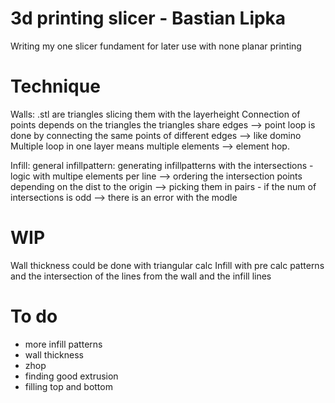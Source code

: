 # 3d printing slicer - Bastian Lipka
Writing my one slicer
fundament for later use with none planar printing

# Technique
Walls:
    .stl are triangles
    slicing them with the layerheight
    Connection of points depends on the triangles
    the triangles share edges --> point loop is done 
    by connecting the same points of different edges --> like domino
    Multiple loop in one layer means multiple elements --> element hop.

Infill:
    general infillpattern:
        generating infillpatterns with the intersections
        - logic with multipe elements per line
        --> ordering the intersection points depending on the 
        dist to the origin --> picking them in pairs 
        - if the num of intersections is odd --> there is an error with the modle

# WIP
Wall thickness could be done with triangular calc
Infill with pre calc patterns and the intersection of the lines 
from the wall and the infill lines

# To do
- more infill patterns
- wall thickness
- zhop
- finding good extrusion
- filling top and bottom 
